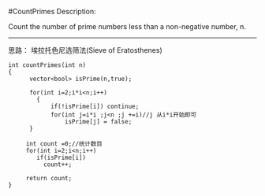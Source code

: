 #CountPrimes
Description:

Count the number of prime numbers less than a non-negative number, n.

---



思路：
埃拉托色尼选筛法(Sieve of Eratosthenes)

```
int countPrimes(int n)
{
      vector<bool> isPrime(n,true);
        
      for(int i=2;i*i<n;i++)
        {
            if(!isPrime[i]) continue;
            for(int j=i*i ;j<n ;j +=i)//j 从i*i开始即可
                isPrime[j] = false;
      }
        
     int count =0;//统计数目
     for(int i=2;i<n;i++)
        if(isPrime[i])
          count++;
            
     return count;
}
```